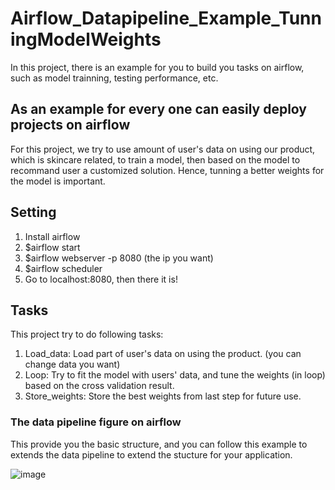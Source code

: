 # Airflow_Datapipeline_Example_TunningModelWeights
In this project, there is an example for you to build you tasks on airflow, such as model trainning, testing performance, etc.

## As an example for every one can easily deploy projects on airflow

For this project, we try to use amount of user's data on using our product, which is skincare related, to train a model, then based on the model to recommand user a customized solution. Hence, tunning a better weights for the model is important.

## Setting

1. Install airflow
2. $airflow start
3. $airflow webserver -p 8080 (the ip you want)
4. $airflow scheduler
5. Go to localhost:8080, then there it is!

## Tasks

This project try to do following tasks:

1. Load_data: Load part of user's data on using the product. (you can change data you want)
2. Loop: Try to fit the model with users' data, and tune the weights (in loop) based on the cross validation result.
3. Store_weights: Store the best weights from last step for future use.

### The data pipeline figure on airflow

This provide you the basic structure, and you can follow this example to extends the data pipeline to extend the stucture for your application.

![image]()
